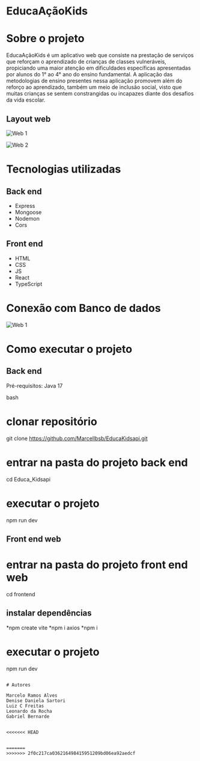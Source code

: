 # EducaAçãoKids

# Sobre o projeto
EducaAçãoKids é um aplicativo web que consiste na prestação de serviços que reforçam o aprendizado de crianças de classes vulneráveis, propiciando uma maior atenção em dificuldades específicas apresentadas por alunos do 1° ao 4° ano do ensino fundamental.
A aplicação das metodologias de ensino presentes nessa aplicação promovem além do reforço ao aprendizado, também um meio de inclusão social, visto que muitas crianças se sentem constrangidas ou incapazes diante dos desafios da vida escolar.

## Layout web
![Web 1](https://github.com/Marcellbsb/Educa_Acao_Kids/blob/main/EducaKidshome.png)

![Web 2](https://github.com/Marcellbsb/Educa_Acao_Kids/blob/main/logineduca.png)

# Tecnologias utilizadas
## Back end
- Express
- Mongoose
- Nodemon
- Cors
## Front end
<ul>
  <li>HTML</li>
  <li>CSS</li>
  <li>JS</li>
  <li>React</li>
  <li>TypeScript</li>
</ul>

# Conexão com Banco de dados

![Web 1]()


# Como executar o projeto

## Back end
Pré-requisitos: Java 17

bash
# clonar repositório
git clone https://github.com/Marcellbsb/EducaKidsapi.git

# entrar na pasta do projeto back end
cd Educa_Kidsapi

# executar o projeto
npm run dev


## Front end web

# entrar na pasta do projeto front end web
cd frontend

## instalar dependências
*npm create vite
*npm i axios
*npm i

# executar o projeto
npm run dev
```

# Autores

Marcelo Ramos Alves
Denise Daniela Sartori	
Luiz C Freitas
Leonardo da Rocha
Gabriel Bernarde


<<<<<<< HEAD


=======
>>>>>>> 2f0c217ca036216498415951209bd06ea92aedcf
